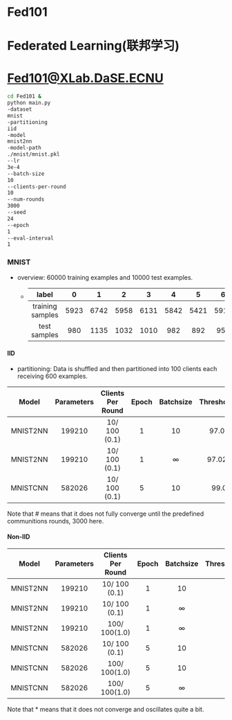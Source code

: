 # Fed101
# Federated Learning(联邦学习)
# Fed101@XLab.DaSE.ECNU

```sh
cd Fed101 &
python main.py
-dataset
mnist
-partitioning
iid
-model
mnist2nn
-model-path
./mnist/mnist.pkl
--lr
3e-4
--batch-size
10
--clients-per-round
10
--num-rounds
3000
--seed
24
--epoch
1
--eval-interval
1
```

### MNIST

- overview: 60000 training examples and 10000 test examples.

  - |      label       |  0   |  1   |  2   |  3   |  4   |  5   |  6   |  7   |  8   |  9   |
    | :--------------: | :--: | :--: | :--: | :--: | :--: | :--: | :--: | :--: | :--: | :--: |
    | training samples | 5923 | 6742 | 5958 | 6131 | 5842 | 5421 | 5918 | 6265 | 5851 | 5949 |
    |   test samples   | 980  | 1135 | 1032 | 1010 | 982  | 892  | 958  | 1028 | 974  | 1009 |

#### IID

- partitioning: Data is shuffled  and then partitioned into 100 clients each receiving 600 examples.

|  Model   | Parameters | Clients Per Round | Epoch | Batchsize | Threshold\|Rounds | Optimal\|Rounds |
| :------: | :--------: | :---------------: | :---: | :-------: | :---------------: | :-------------: |
| MNIST2NN |   199210   |   10/ 100 (0.1)   |   1   |    10     |    97.02%\|144    |   98.09%\|630   |
| MNIST2NN |   199210   |   10/ 100 (0.1)   |   1   | $\infty$  |   97.02%\|2025    |  #97.53%\|3000  |
| MNISTCNN |   582026   |   10/ 100 (0.1)   |   5   |    10     |    99.01%\|93     |   99.23%\|984   |

Note that # means that it does not fully converge until the predefined communitions rounds, 3000 here.

#### Non-IID

|  Model   | Parameters | Clients Per Round | Epoch | Batchsize | Threshold\|Rounds | Optimal\|Rounds |
| :------: | :--------: | :---------------: | :---: | :-------: | :---------------: | :-------------: |
| MNIST2NN |   199210   |   10/ 100 (0.1)   |   1   |    10     |         N         |  *90.70%\|1009  |
| MNIST2NN |   199210   |   10/ 100 (0.1)   |   1   | $\infty$  |         N         |  #51.72%\|2914  |
| MNIST2NN |   199210   |   100/ 100(1.0)   |   1   | $\infty$  |         N         |  #49.99%\|2993  |
| MNISTCNN |   582026   |   10/ 100 (0.1)   |   5   |    10     |         N         |  98.05%\|1074   |
| MNISTCNN |   582026   |   100/ 100(1.0)   |   5   |    10     |         N         |  *96.90%\|817   |
| MNISTCNN |   582026   |   100/ 100(1.0)   |   5   | $\infty$  |                   |                 |

Note that * means that it does not converge and oscillates quite a bit.
